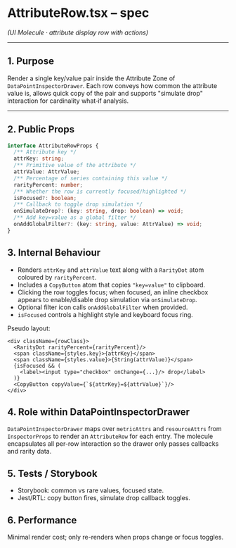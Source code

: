 # AttributeRow.tsx – spec
*(UI Molecule · attribute display row with actions)*

---

## 1. Purpose

Render a single key/value pair inside the Attribute Zone of
`DataPointInspectorDrawer`. Each row conveys how common the attribute
value is, allows quick copy of the pair and supports "simulate drop"
interaction for cardinality what‑if analysis.

---

## 2. Public Props

```ts
interface AttributeRowProps {
  /** Attribute key */
  attrKey: string;
  /** Primitive value of the attribute */
  attrValue: AttrValue;
  /** Percentage of series containing this value */
  rarityPercent: number;
  /** Whether the row is currently focused/highlighted */
  isFocused?: boolean;
  /** Callback to toggle drop simulation */
  onSimulateDrop?: (key: string, drop: boolean) => void;
  /** Add key=value as a global filter */
  onAddGlobalFilter?: (key: string, value: AttrValue) => void;
}
```

## 3. Internal Behaviour

- Renders `attrKey` and `attrValue` text along with a `RarityDot` atom
  coloured by `rarityPercent`.
- Includes a `CopyButton` atom that copies `"key=value"` to clipboard.
- Clicking the row toggles focus; when focused, an inline checkbox
  appears to enable/disable drop simulation via `onSimulateDrop`.
- Optional filter icon calls `onAddGlobalFilter` when provided.
- `isFocused` controls a highlight style and keyboard focus ring.

Pseudo layout:

```tsx
<div className={rowClass}>
  <RarityDot rarityPercent={rarityPercent}/>
  <span className={styles.key}>{attrKey}</span>
  <span className={styles.value}>{String(attrValue)}</span>
  {isFocused && (
    <label><input type="checkbox" onChange={...}/> drop</label>
  )}
  <CopyButton copyValue={`${attrKey}=${attrValue}`}/>
</div>
```

## 4. Role within DataPointInspectorDrawer

`DataPointInspectorDrawer` maps over `metricAttrs` and `resourceAttrs`
from `InspectorProps` to render an `AttributeRow` for each entry. The
molecule encapsulates all per-row interaction so the drawer only passes
callbacks and rarity data.

## 5. Tests / Storybook
- Storybook: common vs rare values, focused state.
- Jest/RTL: copy button fires, simulate drop callback toggles.

## 6. Performance
Minimal render cost; only re-renders when props change or focus toggles.
